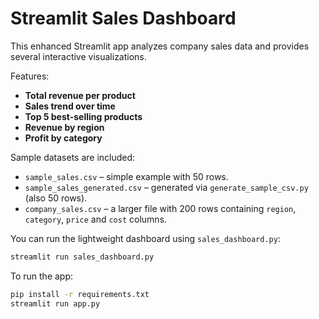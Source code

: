 # Streamlit Sales Dashboard

This enhanced Streamlit app analyzes company sales data and provides several interactive visualizations.

Features:
- **Total revenue per product**
- **Sales trend over time**
- **Top 5 best-selling products**
- **Revenue by region**
- **Profit by category**

Sample datasets are included:
- `sample_sales.csv` – simple example with 50 rows.
- `sample_sales_generated.csv` – generated via `generate_sample_csv.py` (also 50 rows).
- `company_sales.csv` – a larger file with 200 rows containing `region`, `category`, `price` and `cost` columns.

You can run the lightweight dashboard using `sales_dashboard.py`:
```bash
streamlit run sales_dashboard.py
```

To run the app:
```bash
pip install -r requirements.txt
streamlit run app.py
```
